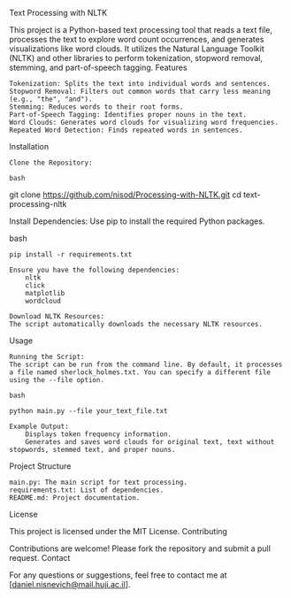 Text Processing with NLTK

This project is a Python-based text processing tool that reads a text file, processes the text to explore word count occurrences, and generates visualizations like word clouds. It utilizes the Natural Language Toolkit (NLTK) and other libraries to perform tokenization, stopword removal, stemming, and part-of-speech tagging.
Features

    Tokenization: Splits the text into individual words and sentences.
    Stopword Removal: Filters out common words that carry less meaning (e.g., "the", "and").
    Stemming: Reduces words to their root forms.
    Part-of-Speech Tagging: Identifies proper nouns in the text.
    Word Clouds: Generates word clouds for visualizing word frequencies.
    Repeated Word Detection: Finds repeated words in sentences.

Installation

    Clone the Repository:

    bash

git clone https://github.com/nisod/Processing-with-NLTK.git
cd text-processing-nltk

Install Dependencies:
Use pip to install the required Python packages.

bash

    pip install -r requirements.txt

    Ensure you have the following dependencies:
        nltk
        click
        matplotlib
        wordcloud

    Download NLTK Resources:
    The script automatically downloads the necessary NLTK resources.

Usage

    Running the Script:
    The script can be run from the command line. By default, it processes a file named sherlock_holmes.txt. You can specify a different file using the --file option.

    bash

    python main.py --file your_text_file.txt

    Example Output:
        Displays token frequency information.
        Generates and saves word clouds for original text, text without stopwords, stemmed text, and proper nouns.

Project Structure

    main.py: The main script for text processing.
    requirements.txt: List of dependencies.
    README.md: Project documentation.

License

This project is licensed under the MIT License.
Contributing

Contributions are welcome! Please fork the repository and submit a pull request.
Contact

For any questions or suggestions, feel free to contact me at [daniel.nisnevich@mail.huji.ac.il].
